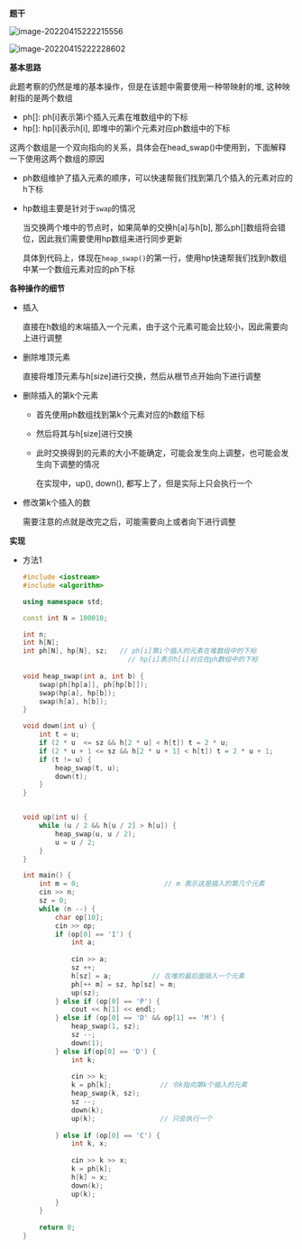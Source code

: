 **题干**

![image-20220415222215556](https://cdn.jsdelivr.net/gh/liver0377/images@main/img/image-20220415222215556.png)

![image-20220415222228602](https://cdn.jsdelivr.net/gh/liver0377/images@main/img/image-20220415222228602.png)



**基本思路**

此题考察的仍然是堆的基本操作，但是在该题中需要使用一种带映射的堆, 这种映射指的是两个数组

- ph[]: ph[i]表示第i个插入元素在堆数组中的下标
- hp[]: hp[i]表示h[i], 即堆中的第i个元素对应ph数组中的下标

这两个数组是一个双向指向的关系，具体会在head_swap()中使用到，下面解释一下使用这两个数组的原因

- ph数组维护了插入元素的顺序，可以快速帮我们找到第几个插入的元素对应的h下标

- hp数组主要是针对于`swap`的情况

  当交换两个堆中的节点时，如果简单的交换h[a]与h[b], 那么ph[]数组将会错位，因此我们需要使用hp数组来进行同步更新

  具体到代码上，体现在`heap_swap()`的第一行，使用hp快速帮我们找到h数组中某一个数组元素对应的ph下标

  

**各种操作的细节**

- 插入

  直接在h数组的末端插入一个元素，由于这个元素可能会比较小，因此需要向上进行调整

- 删除堆顶元素

  直接将堆顶元素与h[size]进行交换，然后从根节点开始向下进行调整

- 删除插入的第k个元素

  - 首先使用ph数组找到第k个元素对应的h数组下标

  - 然后将其与h[size]进行交换

  - 此时交换得到的元素的大小不能确定，可能会发生向上调整，也可能会发生向下调整的情况

    在实现中，up(), down(), 都写上了，但是实际上只会执行一个

- 修改第k个插入的数

  需要注意的点就是改完之后，可能需要向上或者向下进行调整



**实现**

- 方法1

  ```cpp
  #include <iostream>
  #include <algorithm>
  
  using namespace std;
  
  const int N = 100010;
  
  int n;
  int h[N];
  int ph[N], hp[N], sz;   // ph[i]第i个插入的元素在堆数组中的下标
                            // hp[i]表示h[i]对应在ph数组中的下标
                            
  void heap_swap(int a, int b) {
      swap(ph[hp[a]], ph[hp[b]]);
      swap(hp[a], hp[b]);
      swap(h[a], h[b]);
  }
  
  void down(int u) {
      int t = u;
      if (2 * u  <= sz && h[2 * u] < h[t]) t = 2 * u;
      if (2 * u + 1 <= sz && h[2 * u + 1] < h[t]) t = 2 * u + 1;
      if (t != u) {
          heap_swap(t, u);
          down(t);
      }
  }
  
  
  void up(int u) {
      while (u / 2 && h[u / 2] > h[u]) {
          heap_swap(u, u / 2);
          u = u / 2;
      }
  }
  
  int main() {
      int m = 0;                     // m 表示这是插入的第几个元素
      cin >> n;
      sz = 0;
      while (n --) {
          char op[10];
          cin >> op;
          if (op[0] == 'I') {
              int a;
              
              cin >> a;
              sz ++;
              h[sz] = a;          // 在堆的最后面插入一个元素
              ph[++ m] = sz, hp[sz] = m;
              up(sz);
          } else if (op[0] == 'P') {
              cout << h[1] << endl;
          } else if (op[0] == 'D' && op[1] == 'M') {
              heap_swap(1, sz);
              sz --;
              down(1);
          } else if(op[0] == 'D') {
              int k;
              
              cin >> k;
              k = ph[k];            // 令k指向第k个插入的元素
              heap_swap(k, sz);
              sz --;
              down(k);
              up(k);                // 只会执行一个
              
          } else if (op[0] == 'C') {
              int k, x;
              
              cin >> k >> x;
              k = ph[k];  
              h[k] = x;
              down(k);
              up(k);
          }
      }
      
      return 0;
  }
  ```

  

